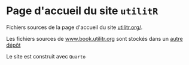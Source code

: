 # Page d'accueil du site `utilitR`

Fichiers sources de la page d'accueil du site [utilitr.org/](https://utilitr.org).

Les fichiers sources de www.book.utilitr.org sont stockés dans un
[autre dépôt](https://github.com/InseeFrLab/utilitR)

Le site est construit avec `Quarto`